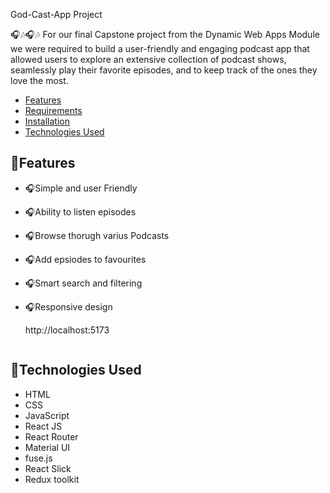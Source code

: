 God-Cast-App Project

🎧🎶🎧🎶
For our final Capstone project from the Dynamic Web Apps Module we were required to build a user-friendly and engaging podcast app that allowed users to explore an extensive collection of podcast shows, seamlessly play their favorite episodes, and to keep track of the ones they love the most. 


  - [Features](#features)
  - [Requirements](#requirements)
  - [Installation](#installation)
  - [Technologies Used](#technologies-used)

 ## 🎵Features

- 🎧Simple and user Friendly
- 🎧Ability to listen episodes
- 🎧Browse thorugh varius Podcasts
- 🎧Add epsiodes to favourites
- 🎧Smart search and filtering
- 🎧Responsive design


  http://localhost:5173
  ```

## 🎵Technologies Used

- HTML
- CSS
- JavaScript
- React JS
- React Router 
- Material UI
- fuse.js
- React Slick
- Redux toolkit
  
  
